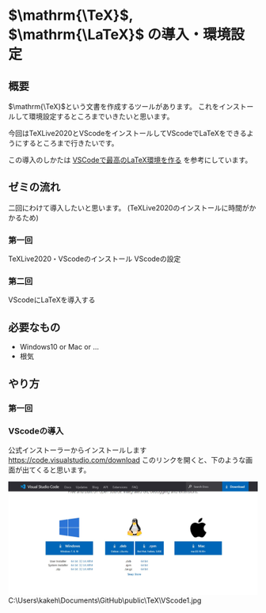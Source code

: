 # $\mathrm{\TeX}$, $\mathrm{\LaTeX}$ の導入・環境設定

## 概要
$\mathrm{\TeX}$という文書を作成するツールがあります。
これをインストールして環境設定するところまでいきたいと思います。

今回はTeXLive2020とVScodeをインストールしてVScodeでLaTeXをできるようにするところまで行きたいです。

この導入のしかたは [VSCodeで最高のLaTeX環境を作る](https://qiita.com/Gandats/items/d7718f12d71e688f3573) を参考にしています。

## ゼミの流れ
二回にわけて導入したいと思います。
(TeXLive2020のインストールに時間がかかるため)
### 第一回
TeXLive2020・VScodeのインストール
VScodeの設定
### 第二回
VScodeにLaTeXを導入する

## 必要なもの
- Windows10 or Mac or ...
- 根気

## やり方
### 第一回
### VScodeの導入
公式インストーラーからインストールします
https://code.visualstudio.com/download
このリンクを開くと、下のような画面が出てくると思います。

![original image](VScode1.jpg)
C:\Users\kakeh\Documents\GitHub\public\TeX\VScode1.jpg